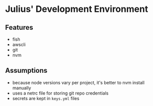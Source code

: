 # Julius' Development Environment

## Features
- fish
- awscli
- git
- nvm


## Assumptions
- because node versions vary per project, it's better to nvm install manually
- uses a netrc file for storing git repo credentials
- secrets are kept in `keys.yml` files
